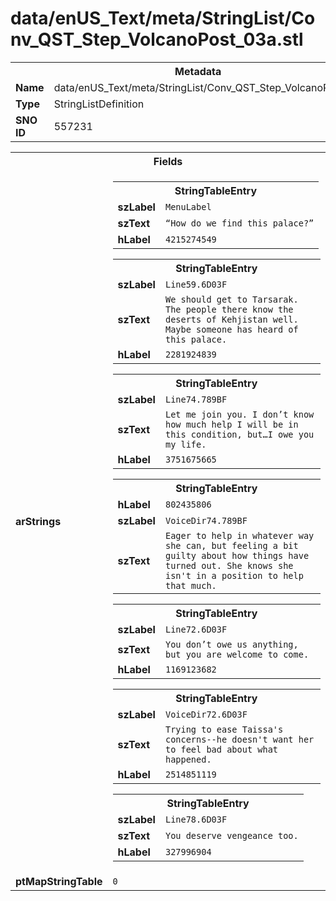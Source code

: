 <h1>data/enUS_Text/meta/StringList/Conv_QST_Step_VolcanoPost_03a.stl</h1><table><tr><th colspan="100%">Metadata</th></tr><tr><td><b>Name</b></td><td>data/enUS_Text/meta/StringList/Conv_QST_Step_VolcanoPost_03a.stl</td></tr><tr><td><b>Type</b></td><td>StringListDefinition</td></tr><tr><td><b>SNO ID</b></td><td>557231</td></tr></table>

<table><tr><th colspan="100%">Fields</th></tr><tr><td><b>arStrings</b></td><td><table><tr><th colspan="100%">StringTableEntry</th></tr><tr><td><b>szLabel</b></td><td><code>MenuLabel</code></td></tr><tr><td><b>szText</b></td><td><code>“How do we find this palace?”</code></td></tr><tr><td><b>hLabel</b></td><td><code>4215274549</code></td></tr></table>


<table><tr><th colspan="100%">StringTableEntry</th></tr><tr><td><b>szLabel</b></td><td><code>Line59.6D03F</code></td></tr><tr><td><b>szText</b></td><td><code>We should get to Tarsarak. The people there know the deserts of Kehjistan well. Maybe someone has heard of this palace.</code></td></tr><tr><td><b>hLabel</b></td><td><code>2281924839</code></td></tr></table>


<table><tr><th colspan="100%">StringTableEntry</th></tr><tr><td><b>szLabel</b></td><td><code>Line74.789BF</code></td></tr><tr><td><b>szText</b></td><td><code>Let me join you. I don’t know how much help I will be in this condition, but…I owe you my life.</code></td></tr><tr><td><b>hLabel</b></td><td><code>3751675665</code></td></tr></table>


<table><tr><th colspan="100%">StringTableEntry</th></tr><tr><td><b>hLabel</b></td><td><code>802435806</code></td></tr><tr><td><b>szLabel</b></td><td><code>VoiceDir74.789BF</code></td></tr><tr><td><b>szText</b></td><td><code>Eager to help in whatever way she can, but feeling a bit guilty about how things have turned out. She knows she isn't in a position to help that much.</code></td></tr></table>


<table><tr><th colspan="100%">StringTableEntry</th></tr><tr><td><b>szLabel</b></td><td><code>Line72.6D03F</code></td></tr><tr><td><b>szText</b></td><td><code>You don’t owe us anything, but you are welcome to come.</code></td></tr><tr><td><b>hLabel</b></td><td><code>1169123682</code></td></tr></table>


<table><tr><th colspan="100%">StringTableEntry</th></tr><tr><td><b>szLabel</b></td><td><code>VoiceDir72.6D03F</code></td></tr><tr><td><b>szText</b></td><td><code>Trying to ease Taissa's concerns--he doesn't want her to feel bad about what happened.</code></td></tr><tr><td><b>hLabel</b></td><td><code>2514851119</code></td></tr></table>


<table><tr><th colspan="100%">StringTableEntry</th></tr><tr><td><b>szLabel</b></td><td><code>Line78.6D03F</code></td></tr><tr><td><b>szText</b></td><td><code>You deserve vengeance too.</code></td></tr><tr><td><b>hLabel</b></td><td><code>327996904</code></td></tr></table>


</td></tr><tr><td><b>ptMapStringTable</b></td><td><code>0</code></td></tr></table>

